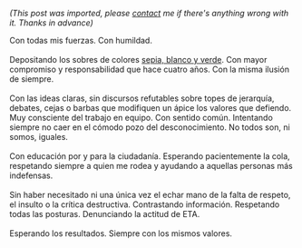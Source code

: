 *(This post was imported, please [contact](/#/contact) me if there's anything wrong with it. Thanks in advance)*

Con todas mis fuerzas. Con humildad.<br /><br />Depositando los sobres de colores <a href="http://www.joseantoniocobena.com/?p=432">sepia, blanco y verde</a>. Con mayor compromiso y responsabilidad que hace cuatro años. Con la misma ilusión de siempre.<br /><br />Con las ideas claras, sin discursos refutables sobre topes de jerarquía, debates, cejas o barbas que modifiquen un ápice los valores que defiendo. Muy consciente del trabajo en equipo. Con sentido común. Intentando siempre no caer en el cómodo pozo del desconocimiento. No todos son, ni somos, iguales.<br /><br />Con educación por y para la ciudadanía. Esperando pacientemente la cola, respetando siempre a quien me rodea y ayudando a aquellas personas más indefensas.<br /><br />Sin haber necesitado ni una única vez el echar mano de la falta de respeto, el insulto o la crítica destructiva. Contrastando información. Respetando todas las posturas. Denunciando la actitud de ETA.<br /><br />Esperando los resultados. Siempre con los mismos valores.